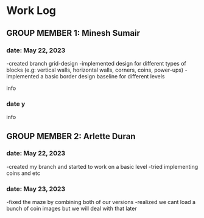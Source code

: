 # Work Log

## GROUP MEMBER 1: Minesh Sumair

### date: May 22, 2023
-created branch grid-design
  -implemented design for different types of blocks (e.g: vertical walls, horizontal walls, corners, coins, power-ups)
  -implemented a basic border design baseline for different levels

info

### date y

info


## GROUP MEMBER 2: Arlette Duran

### date: May 22, 2023
-created my branch and started to work on a basic level
-tried implementing coins and etc

### date: May 23, 2023
-fixed the maze by combining both of our versions
-realized we cant load a bunch of coin images but we will deal with that later
